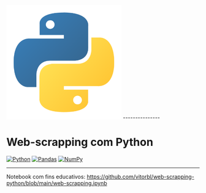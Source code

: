 <img src="/imgs/python-logo.svg" alt="python logo" width="300px"/>
---------------

# Web-scrapping com Python

[![Python](https://img.shields.io/badge/python-3670A0?style=for-the-badge&logo=python&logoColor=ffdd54)](https://www.python.org/)
[![Pandas](https://img.shields.io/badge/pandas-%23150458.svg?style=for-the-badge&logo=pandas&logoColor=white)](https://pandas.pydata.org/docs/)
[![NumPy](https://img.shields.io/badge/numpy-%23013243.svg?style=for-the-badge&logo=numpy&logoColor=white)](https://numpy.org/doc/)

---------------

Notebook com fins educativos:
https://github.com/vitorbl/web-scrapping-python/blob/main/web-scrapping.ipynb
